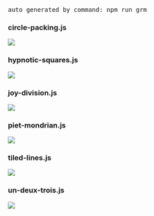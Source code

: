 <pre>auto generated by command: npm run grm</pre>
### circle-packing.js
[![](https://canvasdraw.limboy.me/render/S1gbu7tMnmy.png)](https://canvasdraw.limboy.me/render/S1gbu7tMnmy)

### hypnotic-squares.js
[![](https://canvasdraw.limboy.me/render/8VGHyi1nLM_8.png)](https://canvasdraw.limboy.me/render/8VGHyi1nLM_8)

### joy-division.js
[![](https://canvasdraw.limboy.me/render/blcZU5c3i-1.png)](https://canvasdraw.limboy.me/render/blcZU5c3i-1)

### piet-mondrian.js
[![](https://canvasdraw.limboy.me/render/8o8gtl9ZMmk.png)](https://canvasdraw.limboy.me/render/8o8gtl9ZMmk)

### tiled-lines.js
[![](https://canvasdraw.limboy.me/render/rg57qE9XwyO.png)](https://canvasdraw.limboy.me/render/rg57qE9XwyO)

### un-deux-trois.js
[![](https://canvasdraw.limboy.me/render/4USQqkOgf26.png)](https://canvasdraw.limboy.me/render/4USQqkOgf26)
